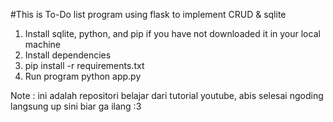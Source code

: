 #This is To-Do list program using flask to implement CRUD & sqlite

1. Install sqlite, python, and pip if you have not downloaded it in your local machine
2. Install dependencies
3. pip install -r requirements.txt
4. Run program python app.py

Note : ini adalah repositori belajar dari tutorial youtube, abis selesai ngoding langsung up sini biar ga ilang :3
